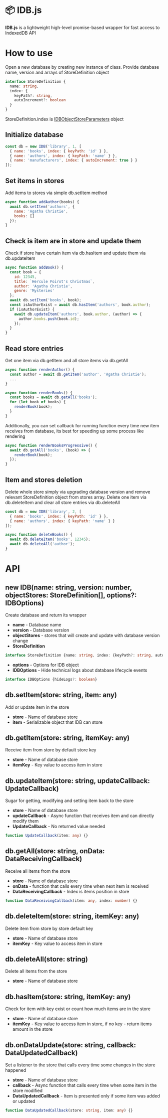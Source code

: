 # 📦 IDB.js

**IDB.js** is a lightweight high-level promise-based wrapper for fast access to IndexedDB API

# How to use
Open a new database by creating new instance of class. Provide database name, version and arrays of StoreDefinition object
```ts
interface StoreDefinition {
  name: string,
  index: {
    keyPath?: string,
    autoIncrement?: boolean
  }
}
```
StoreDefinition.index is [IDBObjectStoreParameters](https://w3c.github.io/IndexedDB/#dictdef-idbobjectstoreparameters) object
## Initialize database
```js
const db = new IDB('library', 1, [
  { name: 'books', index: { keyPath: 'id' } },
  { name: 'authors', index: { keyPath: 'name' } },
  { name: 'manufacturers', index: { autoIncrement: true } }
]);
```
## Set items in stores
Add items to stores via simple db.setItem method
```js
async function addAuthor(books) {
  await db.setItem('authors', {
    name: 'Agatha Christie',
    books: []
  });
}
```
## Check is item are in store and update them
Check if store have certain item via db.hasItem and update them via db.updateItem
```js
async function addBook() {
  const book = {
    id: 12345,
    title: `Hercule Poirot's Christmas`,
    author: 'Agatha Christie',
    genre: 'Mysteries'
  };
  await db.setItem('books', book);
  const isAuthorExist = await db.hasItem('authors', book.author);
  if (isAuthorExist) {
    await db.updateItem('authors', book.author, (author) => {
      author.books.push(book.id);
    });
  }
}
```
## Read store entries
Get one item via db.getItem and all store items via db.getAll
```js
async function renderAuthor() {
  const author = await db.getItem('author', 'Agatha Christie');
  ...
}

async function renderBooks() {
  const books = await db.getAll('books');
  for (let book of books) {
    renderBook(book);
  }
}
```
Additionally, you can set callback for running function every time new item receives from database, its best for speeding up some process like rendering
```js
async function renderBooksProgressive() {
  await db.getAll('books', (book) => {
    renderBook(book);
  });
}
```
## Item and stores deletion
Delete whole store simply via upgrading database version and remove relevant StoreDefinition object from stores array. Delete one item via db.deleteItem and clear all store entries via db.deleteAll
```js
const db = new IDB('library', 2, [
  { name: 'books', index: { keyPath: 'id' } },
  { name: 'authors', index: { keyPath: 'name' } }
]);

async function deleteBooks() {
  await db.deleteItem('books', 12345);
  await db.deleteAll('author');
}
```
# API
## new IDB(name: string, version: number, objectStores: StoreDefinition[], options?: IDBOptions)
Create database and return its wrapper
- **name** - Database name
- **version** - Database version
- **objectStores** - stores that will create and update with database version change
- **StoreDefinition**
```ts
interface StoreDefinition {name: string, index: {keyPath?: string, autoIncrement?: boolean}}
```
- **options** - Options for IDB object
- **IDBOptions** - Hide technical logs about database lifecycle events
```ts
interface IDBOptions {hideLogs?: boolean}
```
## db.setItem(store: string, item: any)
Add or update item in the store
- **store** - Name of database store
- **item** - Serializable object that IDB can store
## db.getItem(store: string, itemKey: any)
Receive item from store by default store key
- **store** - Name of database store
- **itemKey** - Key value to access item in store
## db.updateItem(store: string, updateCallback: UpdateCallback)
Sugar for getting, modifying and setting item back to the store
- **store** - Name of database store
- **updateCallback** - Async function that receives item and can directly modify them
- **UpdateCallback** - No returned value needed
```ts
function UpdateCallback(item: any) {}
```
## db.getAll(store: string, onData: DataReceivingCallback)
Receive all items from the store
- **store** - Name of database store
- **onData** - function that calls every time when next item is received
- **DataReceivingCallback** - Index is items position in store
```ts
function DataReceivingCallback(item: any, index: number) {}
```
## db.deleteItem(store: string, itemKey: any)
Delete item from store by store default key
- **store** - Name of database store
- **itemKey** - Key value to access item in store
## db.deleteAll(store: string)
Delete all items from the store
- **store** - Name of database store
## db.hasItem(store: string, itemKey: any)
Check for item with key exist or count how much items are in the store
- **store** - Name of database store
- **itemKey** - Key value to access item in store, if no key - return items amount in the store
## db.onDataUpdate(store: string, callback: DataUpdatedCallback)
Set a listener to the store that calls every time some changes in the store happened
- **store** - Name of database store
- **callback** - Async function that calls every time when some item in the store modified
- **DataUpdatedCallback** - Item is presented only if some item was added or updated
```ts
function DataUpdatedCallback(store: string, item: any) {}
```
